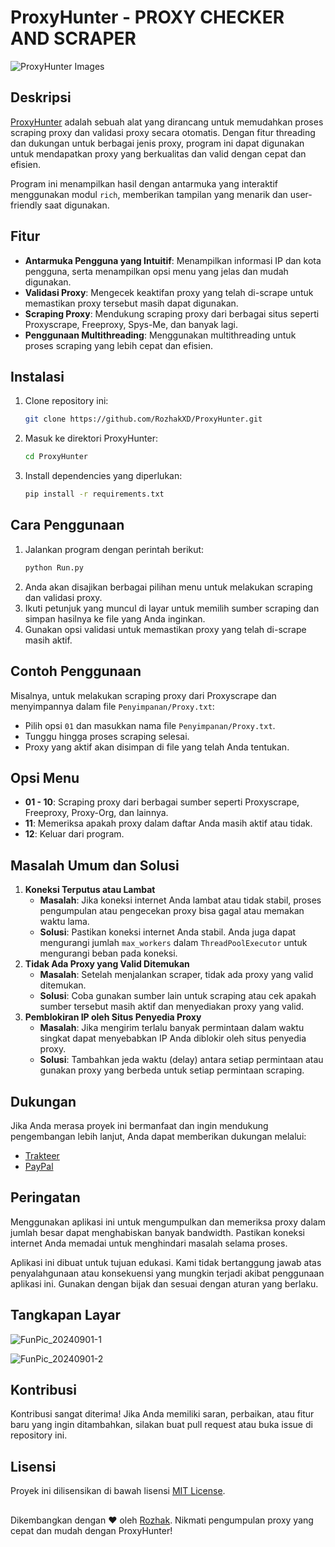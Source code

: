 # ProxyHunter - PROXY CHECKER AND SCRAPER
![ProxyHunter Images](https://github.com/user-attachments/assets/94136f6c-445d-44fa-ad50-d65f0830f13e)

## Deskripsi
[ProxyHunter](https://github.com/RozhakXD/ProxyHunter) adalah sebuah alat yang dirancang untuk memudahkan proses scraping proxy dan validasi proxy secara otomatis. Dengan fitur threading dan dukungan untuk berbagai jenis proxy, program ini dapat digunakan untuk mendapatkan proxy yang berkualitas dan valid dengan cepat dan efisien.

Program ini menampilkan hasil dengan antarmuka yang interaktif menggunakan modul `rich`, memberikan tampilan yang menarik dan user-friendly saat digunakan.

## Fitur
- **Antarmuka Pengguna yang Intuitif**: Menampilkan informasi IP dan kota pengguna, serta menampilkan opsi menu yang jelas dan mudah digunakan.
- **Validasi Proxy**: Mengecek keaktifan proxy yang telah di-scrape untuk memastikan proxy tersebut masih dapat digunakan.
- **Scraping Proxy**: Mendukung scraping proxy dari berbagai situs seperti Proxyscrape, Freeproxy, Spys-Me, dan banyak lagi.
- **Penggunaan Multithreading**: Menggunakan multithreading untuk proses scraping yang lebih cepat dan efisien.

## Instalasi
1. Clone repository ini:
    ```bash
    git clone https://github.com/RozhakXD/ProxyHunter.git
    ```
2. Masuk ke direktori ProxyHunter:
    ```bash
    cd ProxyHunter
    ```
3. Install dependencies yang diperlukan:
    ```bash
    pip install -r requirements.txt
    ```

## Cara Penggunaan
1. Jalankan program dengan perintah berikut:
    ```bash
    python Run.py
    ```
3. Anda akan disajikan berbagai pilihan menu untuk melakukan scraping dan validasi proxy.
4. Ikuti petunjuk yang muncul di layar untuk memilih sumber scraping dan simpan hasilnya ke file yang Anda inginkan.
5. Gunakan opsi validasi untuk memastikan proxy yang telah di-scrape masih aktif.

## Contoh Penggunaan
Misalnya, untuk melakukan scraping proxy dari Proxyscrape dan menyimpannya dalam file `Penyimpanan/Proxy.txt`:

- Pilih opsi `01` dan masukkan nama file `Penyimpanan/Proxy.txt`.
- Tunggu hingga proses scraping selesai.
- Proxy yang aktif akan disimpan di file yang telah Anda tentukan.

## Opsi Menu
- **01 - 10**: Scraping proxy dari berbagai sumber seperti Proxyscrape, Freeproxy, Proxy-Org, dan lainnya.
- **11**: Memeriksa apakah proxy dalam daftar Anda masih aktif atau tidak.
- **12**: Keluar dari program.

## Masalah Umum dan Solusi
1. **Koneksi Terputus atau Lambat**
    - **Masalah**: Jika koneksi internet Anda lambat atau tidak stabil, proses pengumpulan atau pengecekan proxy bisa gagal atau memakan waktu lama.
    - **Solusi**: Pastikan koneksi internet Anda stabil. Anda juga dapat mengurangi jumlah `max_workers` dalam `ThreadPoolExecutor` untuk mengurangi beban pada koneksi.
2. **Tidak Ada Proxy yang Valid Ditemukan**
    - **Masalah**: Setelah menjalankan scraper, tidak ada proxy yang valid ditemukan.
    - **Solusi**: Coba gunakan sumber lain untuk scraping atau cek apakah sumber tersebut masih aktif dan menyediakan proxy yang valid.
3. **Pemblokiran IP oleh Situs Penyedia Proxy**
    - **Masalah**: Jika mengirim terlalu banyak permintaan dalam waktu singkat dapat menyebabkan IP Anda diblokir oleh situs penyedia proxy.
    - **Solusi**: Tambahkan jeda waktu (delay) antara setiap permintaan atau gunakan proxy yang berbeda untuk setiap permintaan scraping.

## Dukungan
Jika Anda merasa proyek ini bermanfaat dan ingin mendukung pengembangan lebih lanjut, Anda dapat memberikan dukungan melalui:

- [Trakteer](https://trakteer.id/rozhak_official/tip)
- [PayPal](https://paypal.me/rozhak9)

## Peringatan
Menggunakan aplikasi ini untuk mengumpulkan dan memeriksa proxy dalam jumlah besar dapat menghabiskan banyak bandwidth. Pastikan koneksi internet Anda memadai untuk menghindari masalah selama proses.

Aplikasi ini dibuat untuk tujuan edukasi. Kami tidak bertanggung jawab atas penyalahgunaan atau konsekuensi yang mungkin terjadi akibat penggunaan aplikasi ini. Gunakan dengan bijak dan sesuai dengan aturan yang berlaku.

## Tangkapan Layar
![FunPic_20240901-1](https://github.com/user-attachments/assets/e43aab98-ecc9-49f9-be7a-b2de92dec447)

![FunPic_20240901-2](https://github.com/user-attachments/assets/90492b39-6630-479e-9f6e-e97c4aa106f1)

## Kontribusi
Kontribusi sangat diterima! Jika Anda memiliki saran, perbaikan, atau fitur baru yang ingin ditambahkan, silakan buat pull request atau buka issue di repository ini.

## Lisensi
Proyek ini dilisensikan di bawah lisensi [MIT License](https://github.com/RozhakXD/ProxyHunter?tab=GPL-3.0-1-ov-file).

##
Dikembangkan dengan ❤️ oleh [Rozhak](https://github.com/RozhakXD). Nikmati pengumpulan proxy yang cepat dan mudah dengan ProxyHunter!
